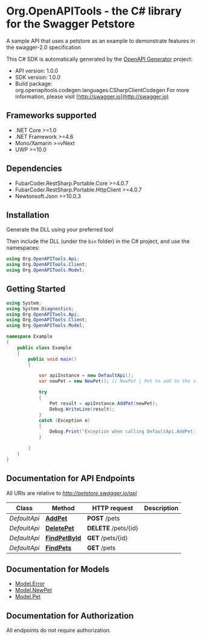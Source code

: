 # Org.OpenAPITools - the C# library for the Swagger Petstore

A sample API that uses a petstore as an example to demonstrate features in the swagger-2.0 specification

This C# SDK is automatically generated by the [OpenAPI Generator](https://openapi-generator.tech) project:

- API version: 1.0.0
- SDK version: 1.0.0
- Build package: org.openapitools.codegen.languages.CSharpClientCodegen
    For more information, please visit [http://swagger.io](http://swagger.io)

<a name="frameworks-supported"></a>
## Frameworks supported
- .NET Core >=1.0
- .NET Framework >=4.6
- Mono/Xamarin >=vNext
- UWP >=10.0

<a name="dependencies"></a>
## Dependencies
- FubarCoder.RestSharp.Portable.Core >=4.0.7
- FubarCoder.RestSharp.Portable.HttpClient >=4.0.7
- Newtonsoft.Json >=10.0.3

<a name="installation"></a>
## Installation
Generate the DLL using your preferred tool

Then include the DLL (under the `bin` folder) in the C# project, and use the namespaces:
```csharp
using Org.OpenAPITools.Api;
using Org.OpenAPITools.Client;
using Org.OpenAPITools.Model;
```
<a name="getting-started"></a>
## Getting Started

```csharp
using System;
using System.Diagnostics;
using Org.OpenAPITools.Api;
using Org.OpenAPITools.Client;
using Org.OpenAPITools.Model;

namespace Example
{
    public class Example
    {
        public void main()
        {

            var apiInstance = new DefaultApi();
            var newPet = new NewPet(); // NewPet | Pet to add to the store

            try
            {
                Pet result = apiInstance.AddPet(newPet);
                Debug.WriteLine(result);
            }
            catch (Exception e)
            {
                Debug.Print("Exception when calling DefaultApi.AddPet: " + e.Message );
            }

        }
    }
}
```

<a name="documentation-for-api-endpoints"></a>
## Documentation for API Endpoints

All URIs are relative to *http://petstore.swagger.io/api*

Class | Method | HTTP request | Description
------------ | ------------- | ------------- | -------------
*DefaultApi* | [**AddPet**](docs/DefaultApi.md#addpet) | **POST** /pets | 
*DefaultApi* | [**DeletePet**](docs/DefaultApi.md#deletepet) | **DELETE** /pets/{id} | 
*DefaultApi* | [**FindPetById**](docs/DefaultApi.md#findpetbyid) | **GET** /pets/{id} | 
*DefaultApi* | [**FindPets**](docs/DefaultApi.md#findpets) | **GET** /pets | 


<a name="documentation-for-models"></a>
## Documentation for Models

 - [Model.Error](docs/Error.md)
 - [Model.NewPet](docs/NewPet.md)
 - [Model.Pet](docs/Pet.md)


<a name="documentation-for-authorization"></a>
## Documentation for Authorization

All endpoints do not require authorization.
